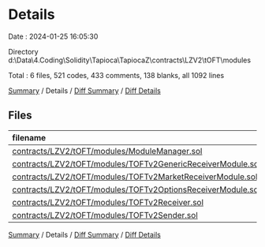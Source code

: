 # Details

Date : 2024-01-25 16:05:30

Directory d:\\Data\\4.Coding\\Solidity\\Tapioca\\TapiocaZ\\contracts\\LZV2\\tOFT\\modules

Total : 6 files,  521 codes, 433 comments, 138 blanks, all 1092 lines

[Summary](results.md) / Details / [Diff Summary](diff.md) / [Diff Details](diff-details.md)

## Files
| filename | language | code | comment | blank | total |
| :--- | :--- | ---: | ---: | ---: | ---: |
| [contracts/LZV2/tOFT/modules/ModuleManager.sol](/contracts/LZV2/tOFT/modules/ModuleManager.sol) | Solidity | 25 | 43 | 10 | 78 |
| [contracts/LZV2/tOFT/modules/TOFTv2GenericReceiverModule.sol](/contracts/LZV2/tOFT/modules/TOFTv2GenericReceiverModule.sol) | Solidity | 42 | 39 | 16 | 97 |
| [contracts/LZV2/tOFT/modules/TOFTv2MarketReceiverModule.sol](/contracts/LZV2/tOFT/modules/TOFTv2MarketReceiverModule.sol) | Solidity | 112 | 100 | 32 | 244 |
| [contracts/LZV2/tOFT/modules/TOFTv2OptionsReceiverModule.sol](/contracts/LZV2/tOFT/modules/TOFTv2OptionsReceiverModule.sol) | Solidity | 96 | 52 | 27 | 175 |
| [contracts/LZV2/tOFT/modules/TOFTv2Receiver.sol](/contracts/LZV2/tOFT/modules/TOFTv2Receiver.sol) | Solidity | 219 | 148 | 44 | 411 |
| [contracts/LZV2/tOFT/modules/TOFTv2Sender.sol](/contracts/LZV2/tOFT/modules/TOFTv2Sender.sol) | Solidity | 27 | 51 | 9 | 87 |

[Summary](results.md) / Details / [Diff Summary](diff.md) / [Diff Details](diff-details.md)